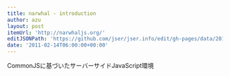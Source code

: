 ```yaml
---
title: narwhal - introduction
author: azu
layout: post
itemUrl: 'http://narwhaljs.org/'
editJSONPath: 'https://github.com/jser/jser.info/edit/gh-pages/data/2011/02/index.json'
date: '2011-02-14T06:00:00+00:00'
---
```

CommonJSに基づいたサーバーサイドJavaScript環境
